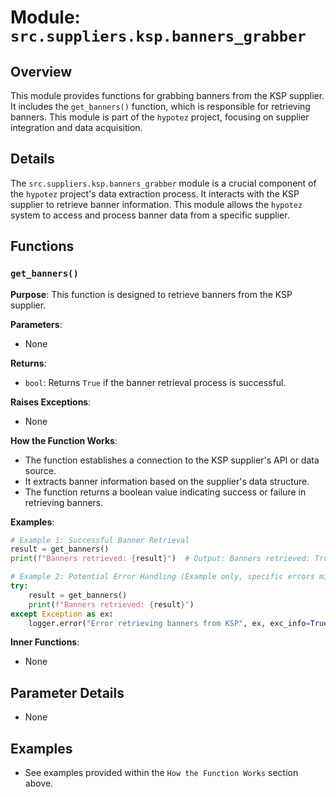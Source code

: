 # Module: `src.suppliers.ksp.banners_grabber`

## Overview

This module provides functions for grabbing banners from the KSP supplier. It includes the `get_banners()` function, which is responsible for retrieving banners. This module is part of the `hypotez` project, focusing on supplier integration and data acquisition.

## Details

The `src.suppliers.ksp.banners_grabber` module is a crucial component of the `hypotez` project's data extraction process. It interacts with the KSP supplier to retrieve banner information. This module allows the `hypotez` system to access and process banner data from a specific supplier.

## Functions

### `get_banners()`

**Purpose**: This function is designed to retrieve banners from the KSP supplier.

**Parameters**:

- None

**Returns**:

- `bool`: Returns `True` if the banner retrieval process is successful.

**Raises Exceptions**:

- None

**How the Function Works**:

- The function establishes a connection to the KSP supplier's API or data source.
- It extracts banner information based on the supplier's data structure.
- The function returns a boolean value indicating success or failure in retrieving banners.

**Examples**:

```python
# Example 1: Successful Banner Retrieval
result = get_banners()
print(f"Banners retrieved: {result}")  # Output: Banners retrieved: True

# Example 2: Potential Error Handling (Example only, specific errors might vary)
try:
    result = get_banners()
    print(f"Banners retrieved: {result}")
except Exception as ex:
    logger.error("Error retrieving banners from KSP", ex, exc_info=True)
```

**Inner Functions**: 

- None

## Parameter Details

- None

## Examples

- See examples provided within the `How the Function Works` section above.